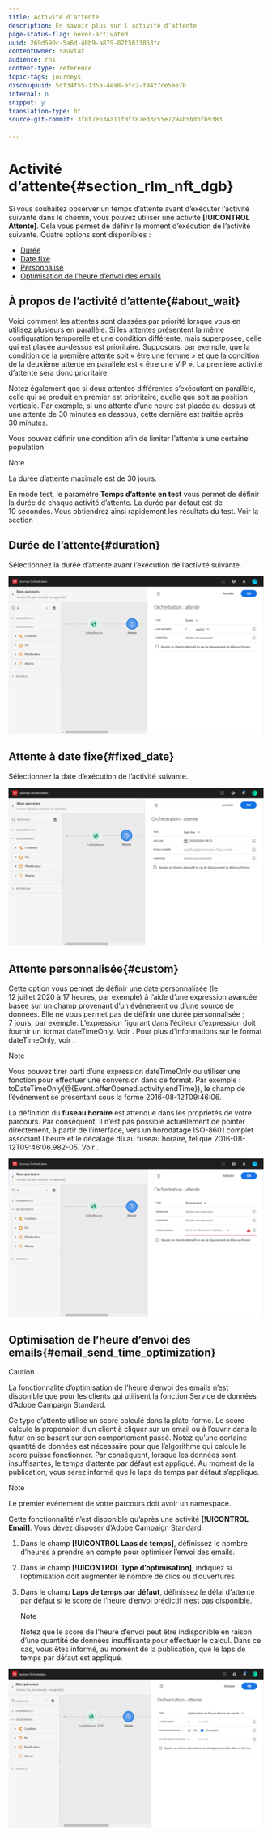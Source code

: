 ```yaml
---
title: Activité d’attente
description: En savoir plus sur l’activité d’attente
page-status-flag: never-activated
uuid: 269d590c-5a6d-40b9-a879-02f5033863fc
contentOwner: sauviat
audience: rns
content-type: reference
topic-tags: journeys
discoiquuid: 5df34f55-135a-4ea8-afc2-f9427ce5ae7b
internal: n
snippet: y
translation-type: ht
source-git-commit: 3f8f7eb34a11f0ff87ed3c55e7294b5bdbfb9383

---
```



# Activité d’attente{#section_rlm_nft_dgb}

Si vous souhaitez observer un temps d’attente avant d’exécuter l’activité suivante dans le chemin, vous pouvez utiliser une activité **[!UICONTROL Attente]**. Cela vous permet de définir le moment d’exécution de l’activité suivante. Quatre options sont disponibles :

* [Durée](#duration)
* [Date fixe](#fixed_date)
* [Personnalisé](#custom)
* [Optimisation de l’heure d’envoi des emails](#email_send_time_optimization)

## À propos de l’activité d’attente{#about_wait}

Voici comment les attentes sont classées par priorité lorsque vous en utilisez plusieurs en parallèle. Si les attentes présentent la même configuration temporelle et une condition différente, mais superposée, celle qui est placée au-dessus est prioritaire. Supposons, par exemple, que la condition de la première attente soit « être une femme » et que la condition de la deuxième attente en parallèle est « être une VIP ». La première activité d’attente sera donc prioritaire.

Notez également que si deux attentes différentes s’exécutent en parallèle, celle qui se produit en premier est prioritaire, quelle que soit sa position verticale. Par exemple, si une attente d’une heure est placée au-dessus et une attente de 30 minutes en dessous, cette dernière est traitée après 30 minutes.

Vous pouvez définir une condition afin de limiter l’attente à une certaine population.

>[!NOTE]
>
>La durée d’attente maximale est de 30 jours.
>
>En mode test, le paramètre **Temps d’attente en test** vous permet de définir la durée de chaque activité d’attente. La durée par défaut est de 10 secondes. Vous obtiendrez ainsi rapidement les résultats du test. Voir la section [](../building-journeys/testing-the-journey.md)

## Durée de l’attente{#duration}

Sélectionnez la durée d’attente avant l’exécution de l’activité suivante.

![](../assets/journey55.png)

## Attente à date fixe{#fixed_date}

Sélectionnez la date d’exécution de l’activité suivante.

![](../assets/journey56.png)

## Attente personnalisée{#custom}

Cette option vous permet de définir une date personnalisée (le 12 juillet 2020 à 17 heures, par exemple) à l’aide d’une expression avancée basée sur un champ provenant d’un événement ou d’une source de données. Elle ne vous permet pas de définir une durée personnalisée ; 7 jours, par exemple. L’expression figurant dans l’éditeur d’expression doit fournir un format dateTimeOnly. Voir [](../expression/expressionadvanced.md). Pour plus d’informations sur le format dateTimeOnly, voir [](../expression/data-types.md).

>[!NOTE]
>
>Vous pouvez tirer parti d’une expression dateTimeOnly ou utiliser une fonction pour effectuer une conversion dans ce format. Par exemple : toDateTimeOnly(@{Event.offerOpened.activity.endTime}), le champ de l’événement se présentant sous la forme 2016-08-12T09:46:06.
>
>La définition du **fuseau horaire** est attendue dans les propriétés de votre parcours. Par conséquent, il n’est pas possible actuellement de pointer directement, à partir de l’interface, vers un horodatage ISO-8601 complet associant l’heure et le décalage dû au fuseau horaire, tel que 2016-08-12T09:46:06.982-05. Voir [](../building-journeys/timezone-management.md).

![](../assets/journey57.png)

## Optimisation de l’heure d’envoi des emails{#email_send_time_optimization}

>[!CAUTION]
>
>La fonctionnalité d’optimisation de l’heure d’envoi des emails n’est disponible que pour les clients qui utilisent la fonction Service de données d’Adobe Campaign Standard.

Ce type d’attente utilise un score calculé dans la plate-forme. Le score calcule la propension d’un client à cliquer sur un email ou à l’ouvrir dans le futur en se basant sur son comportement passé. Notez qu’une certaine quantité de données est nécessaire pour que l’algorithme qui calcule le score puisse fonctionner. Par conséquent, lorsque les données sont insuffisantes, le temps d’attente par défaut est appliqué. Au moment de la publication, vous serez informé que le laps de temps par défaut s’applique.

>[!NOTE]
>
>Le premier événement de votre parcours doit avoir un namespace.
>
>Cette fonctionnalité n’est disponible qu’après une activité **[!UICONTROL Email]**. Vous devez disposer d’Adobe Campaign Standard.

1. Dans le champ **[!UICONTROL Laps de temps]**, définissez le nombre d’heures à prendre en compte pour optimiser l’envoi des emails.
1. Dans le champ **[!UICONTROL Type d’optimisation]**, indiquez si l’optimisation doit augmenter le nombre de clics ou d’ouvertures.
1. Dans le champ **Laps de temps par défaut**, définissez le délai d’attente par défaut si le score de l’heure d’envoi prédictif n’est pas disponible.

   >[!NOTE]
   >
   >Notez que le score de l’heure d’envoi peut être indisponible en raison d’une quantité de données insuffisante pour effectuer le calcul. Dans ce cas, vous êtes informé, au moment de la publication, que le laps de temps par défaut est appliqué.

![](../assets/journey57bis.png)
